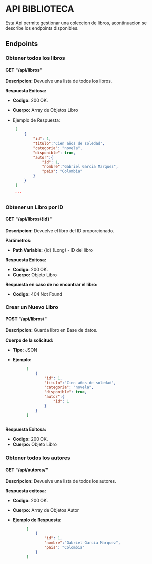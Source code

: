# API BIBLIOTECA

Esta Api permite gestionar una coleccion de libros, acontinuacion se describe los 
endpoints disponibles.

## Endpoints
### Obtener todos los libros

#### GET  "/api/libros"

**Descripcion:** Devuelve una lista de todos los libros.

**Respuesta Exitosa:**
- **Codigo:** 200 OK.
- **Cuerpo:** Array de Objetos Libro

- Ejemplo de Respuesta:

     ``` json
      [
          {
              "id": 1,
              "titulo":"Cien años de soledad",
              "categoria": "novela",
              "disponible": true,
              "autor":{
                  "id": 1,
                  "nombre":"Gabriel Garcia Marquez",
                  "pais": "Colombia"
              }
          }
      ]

      ```

### Obtener un Libro por ID
#### GET  "/api/libros/{id}"
**Descripcion:** Devuelve el libro del ID proporcionado.

**Parámetros:**
- **Path Variable:** {id} (Long) - ID del libro

**Respuesta Exitosa:**
- **Codigo:** 200 OK.
- **Cuerpo:** Objeto Libro

**Respuesta en caso de no encontrar el libro:**
- **Codigo:** 404 Not Found



### Crear un Nuevo Libro
#### POST  "/api/libros/"
**Descripcion:** Guarda libro en Base de datos.

**Cuerpo de la solicitud:**
- **Tipo:** JSON
- **Ejemplo:** 

  ``` json
        [
            {
                "id": 1,
                "titulo":"Cien años de soledad",
                "categoria": "novela",
                "disponible": true,
                "autor":{
                    "id": 1
                }
            }
        ]
      
**Respuesta Exitosa:**
- **Codigo:** 200 OK.
- **Cuerpo:** Objeto Libro


### Obtener todos los autores
#### GET  "/api/autores/"

**Descripcion:** Devuelve una lista de todos los autores.

**Respuesta exitosa:**
- **Codigo:** 200 OK.
- **Cuerpo:** Array de Objetos Autor
- **Ejemplo de Respuesta:**

  ``` json
        [
            {
                "id": 1,
                "nombre":"Gabriel Garcia Marquez",
                "pais": "Colombia"
            }
        ]
